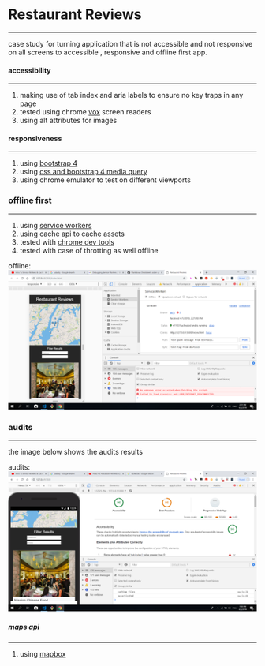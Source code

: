 # Restaurant Reviews
---

case study for turning application that is not accessible and not responsive on all
screens to accessible , responsive and offline first app.
 

####  accessibility
---
1. making use of tab index and aria labels to ensure no key traps in any page
2. tested using chrome [vox](https://chrome.google.com/webstore/detail/chromevox/kgejglhpjiefppelpmljglcjbhoiplfn?hl=en) screen readers 
3. using alt attributes for images


####  responsiveness
---
1. using [bootstrap 4 ](https://getbootstrap.com/) 
2. using [css and bootstrap 4 media query](https://getbootstrap.com/docs/4.3/layout/overview/)
3. using chrome emulator to test on different viewports

### offline first
---
1. using [service workers](https://developers.google.com/web/ilt/pwa/caching-files-with-service-worker)
2. using cache api to cache assets
3. tested with [chrome dev tools](https://developers.google.com/web/fundamentals/codelabs/debugging-service-workers/)
4. tested with case of throtting as well offline

offline: 
![alt text](./img/offline.png )


### audits
---
the image below shows the audits results

audits: 
![alt text](./img/audits.png )


##### maps api
---
1. using [mapbox](https://www.mapbox.com/install/) 
